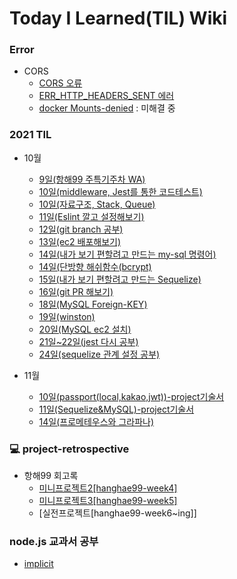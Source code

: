 # Today I Learned(TIL) Wiki

### Error

- CORS
  - [CORS 오류](./Error/corsErr.md)
  - [ERR_HTTP_HEADERS_SENT 에러](./Error/ERR_HTTP_HEADERS_SENT.md)
  - [docker Mounts-denied](./Error/docker-Mounts-denied/error.md) : 미해결 중

### 2021 TIL

- 10월

  - [9일(항해99 주특기주차 WA)](./2021-10/20211009.md)
  - [10일(middleware, Jest를 통한 코드테스트)](./2021-10/20211010.md)
  - [10일(자료구조, Stack, Queue)](./2021-10/20211010-2.md)
  - [11일(Eslint 깔고 설정해보기)](./2021-10/20211011.md)
  - [12일(git branch 공부)](./2021-10/20211012.md)
  - [13일(ec2 배포해보기)](./2021-10/20211013.md)
  - [14일(내가 보기 편할려고 만드는 my-sql 명령어)](./2021-10/20211014-mysql.md)
  - [14일(단방향 해쉬함수(bcrypt)](./2021-10/20211014-bcrypt.md)
  - [15일(내가 보기 편할려고 만드는 Sequelize)](./2021-10/20211015-Sequelize.md)
  - [16일(git PR 해보기)](./2021-10/20211016-gitPR.md)
  - [18일(MySQL Foreign-KEY)](./2021-10/20211018-MySQL-FK.md)
  - [19일(winston)](./2021-10/20211019-winston.md)
  - [20일(MySQL ec2 설치)](./2021-10/20211020-ec2mysql.md)
  - [21일~22일(jest 다시 공부)](./2021-10/20211021-jest.md)
  - [24일(sequelize 관계 설정 공부)](./2021-10/20211024-Sequelize관계.md)

- 11월
  - [10일(passport(local,kakao,jwt))-project기술서](./2021-11/20211110.md)
  - [11일(Sequelize&MySQL)-project기술서](./2021-11/20211111/sequelize&mysql.md)
  - [14일(프로메테우스와 그라파나)](./2021-11/20211114.md)

### 💻 project-retrospective

- 항해99 회고록
  - [미니프로젝트2[hanghae99-week4]](./project-retrospective/hanghae99-week4.md)
  - [미니프로젝트3[hanghae99-week5]](./project-retrospective/hanghae99-week5.md)
  - [실전프로젝트[hanghae99-week6~ing]]

### node.js 교과서 공부

- [implicit](./node.js-book/node.js.md)
